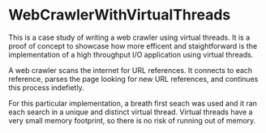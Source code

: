 # WebCrawlerWithVirtualThreads

This is a case study of writing a web crawler using virtual threads. It is a proof of concept to showcase how more efficent and staightforward is the implementation of a high throughput I/O application using virtual threads.

A web crawler scans the internet for URL references. It connects to each reference, parses the page looking for new URL references, and continues this process indefietly.

For this particular implementation, a breath first seach was used and it ran each search in a unique and distinct virtual thread. Virtual threads have a very small memory footprint, so there is no risk of running out of memory.
